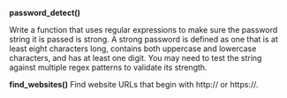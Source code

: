 **password_detect()**

Write a function that uses regular expressions to make sure the password string it is passed is strong. A strong password is 
defined as one that is at least eight characters long, contains both uppercase and lowercase characters, and has at least one 
digit. You may need to test the string against multiple regex patterns to validate its strength.

**find_websites()** Find website URLs that begin with http:// or https://.
